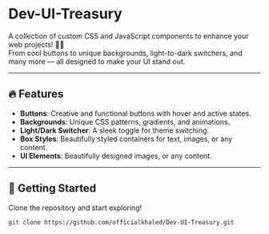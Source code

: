 # Dev-UI-Treasury
A collection of custom CSS and JavaScript components to enhance your web projects! 🎨✨  
From cool buttons to unique backgrounds, light-to-dark switchers, and many more — all designed to make your UI stand out.

---

## 🔥 Features
- **Buttons**: Creative and functional buttons with hover and active states.
- **Backgrounds**: Unique CSS patterns, gradients, and animations.
- **Light/Dark Switcher**: A sleek toggle for theme switching.
- **Box Styles**: Beautifully styled containers for text, images, or any content.
- **UI Elements**: Beautifully designed images, or any content.

---

## 🚀 Getting Started
Clone the repository and start exploring!

```bash
git clone https://github.com/officialkhaled/Dev-UI-Treasury.git

